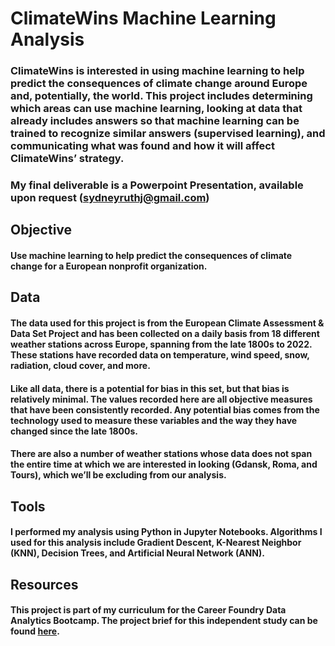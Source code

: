 # ClimateWins Machine Learning Analysis

### ClimateWins is interested in using machine learning to help predict the consequences of climate change around Europe and, potentially, the world. This project includes determining which areas can use machine learning, looking at data that already includes answers so that machine learning can be trained to recognize similar answers (supervised learning), and communicating what was found and how it will affect ClimateWins’ strategy.
### My final deliverable is a Powerpoint Presentation, available upon request (sydneyruthj@gmail.com)

## Objective
#### Use machine learning to help predict the consequences of climate change for a European nonprofit organization.
## Data
#### The data used for this project is from the European Climate Assessment & Data Set Project and has been collected on a daily basis from 18 different weather stations across Europe, spanning from the late 1800s to 2022. These stations have recorded data on temperature, wind speed, snow, radiation, cloud cover, and more. 
#### Like all data, there is a potential for bias in this set, but that bias is relatively minimal. The values recorded here are all objective measures that have been consistently recorded. Any potential bias comes from the technology used to measure these variables and the way they have changed since the late 1800s.
#### There are also a number of weather stations whose data does not span the entire time at which we are interested in looking (Gdansk, Roma, and Tours), which we’ll be excluding from our analysis. 

## Tools
#### I performed my analysis using Python in Jupyter Notebooks. Algorithms I used for this analysis include Gradient Descent, K-Nearest Neighbor (KNN), Decision Trees, and Artificial Neural Network (ANN).
## Resources
#### This project is part of my curriculum for the Career Foundry Data Analytics Bootcamp. The project brief for this independent study can be found [here](https://s3.amazonaws.com/coach-courses-us/public/courses/da-spec-ml/Project%20Briefs/Machine-Learning-with-Python-Achievement-1-Project%20Brief.pdf).
